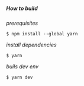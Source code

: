 ##### **How to build**

_prerequisites_

`$ npm install --global yarn`

_install dependencies_

`$ yarn`

_buils dev env_

`$ yarn dev`
